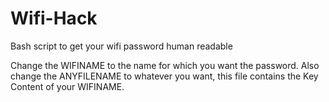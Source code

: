 # Wifi-Hack
Bash script to get your wifi password human readable


Change the WIFINAME to the name for which you want the password. Also change the ANYFILENAME to whatever you want, this file contains the Key Content of your WIFINAME.

